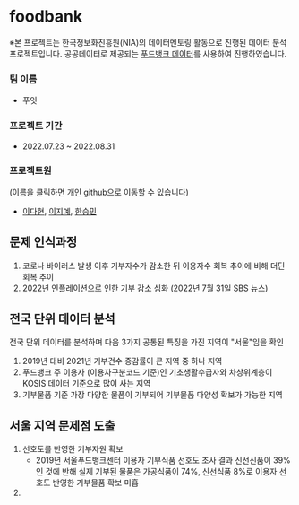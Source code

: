 # foodbank   
※본 프로젝트는 한국정보화진흥원(NIA)의 데이터멘토링 활동으로 진행된 데이터 분석 프로젝트입니다. 공공데이터로 제공되는 [푸드뱅크 데이터](https://www.foodbank1377.org/reference/openData.do)를 사용하여 진행하였습니다.

### 팀 이름
  - 푸잇
### 프로젝트 기간 
  - 2022.07.23 ~ 2022.08.31
### 프로젝트원 
(이름을 클릭하면 개인 github으로 이동할 수 있습니다)   
  - [이다현](https://github.com/katalria), [이지예](https://github.com/TaeWonKang95), [한승민](https://github.com/zzozzo/)  
  
## 문제 인식과정    
1. 코로나 바이러스 발생 이후 기부자수가 감소한 뒤 이용자수 회복 추이에 비해 더딘 회복 추이
2. 2022년 인플레이션으로 인한 기부 감소 심화 (2022년 7월 31일 SBS 뉴스)   

## 전국 단위 데이터 분석   
전국 단위 데이터를 분석하며 다음 3가지 공통된 특징을 가진 지역이 "서울"임을 확인   
1. 2019년 대비 2021년 기부건수 증감률이 큰 지역 중 하나 지역
2. 푸드뱅크 주 이용자 (이용자구분코드 기준)인 기초생활수급자와 차상위계층이 KOSIS 데이터 기준으로 많이 사는 지역
3. 기부물품 기준 가장 다양한 물품이 기부되어 기부물품 다양성 확보가 가능한 지역   

## 서울 지역 문제점 도출   
1. 선호도를 반영한 기부자원 확보  
    - 2019년 서울푸드뱅크센터 이용자 기부식품 선호도 조사 결과 신선신품이 39%인 것에 반해 실제 기부된 물품은 가공식품이 74%, 신선식품 8%로 이용자 선호도 반영한 기부물품 확보 미흡   
2. 
